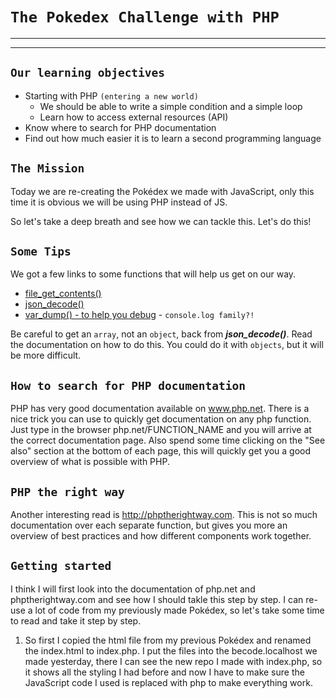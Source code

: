 # `The Pokedex Challenge with PHP`
****
****
## `Our learning objectives`
- Starting with PHP `(entering a new world)`
  * We should be able to write a simple condition and a simple loop
  * Learn how to access external resources (API)
- Know where to search for PHP documentation
- Find out how much easier it is to learn a second programming language

## `The Mission`
Today we are re-creating the Pokédex we made with JavaScript, only this time it is obvious we will be using PHP instead of JS.

So let's take a deep breath and see how we can tackle this. Let's do this!

## `Some Tips`
We got a few links to some functions that will help us get on our way.

- [file_get_contents()](http://php.net/file_get_contents)
- [json_decode()](http://php.net/json_decode)
- [var_dump() - to help you debug](http://php.net/var_dump) - `console.log family?!`

Be careful to get an `array`, not an `object`, back from **_json_decode()_**. Read the documentation on how to do this.
You could do it with `objects`, but it will be more difficult.

## `How to search for PHP documentation`
PHP has very good documentation available on www.php.net. There is a nice trick you can use to quickly get documentation on any php function. Just type in the browser php.net/FUNCTION_NAME and you will arrive at the correct documentation page. Also spend some time clicking on the "See also" section at the bottom of each page, this will quickly get you a good overview of what is possible with PHP.

## `PHP the right way`
Another interesting read is http://phptherightway.com. This is not so much documentation over each separate function, but gives you more an overview of best practices and how different components work together.

## `Getting started`
I think I will first look into the documentation of php.net and phptherightway.com and see how I should takle this step by step. I can re-use a lot of code from my previously made Pokédex, so let's take some time to read and take it step by step.

1) So first I copied the html file from my previous Pokédex and renamed the index.html to index.php. I put the files into the becode.localhost we made yesterday, there I can see the new repo I made with index.php, so it shows all the styling I had before and now I have to make sure the JavaScript code I used is replaced with php to make everything work.
